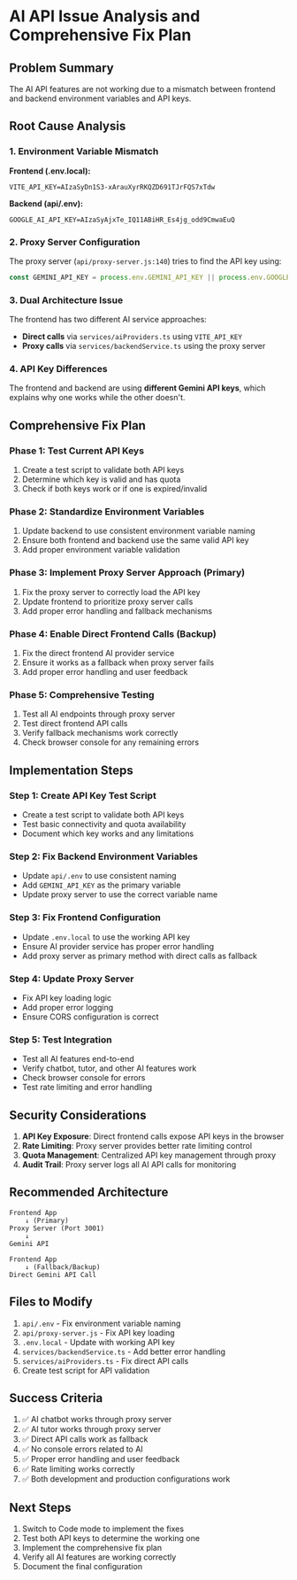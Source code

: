 # AI API Issue Analysis and Comprehensive Fix Plan

## Problem Summary

The AI API features are not working due to a mismatch between frontend and backend environment variables and API keys.

## Root Cause Analysis

### 1. Environment Variable Mismatch

**Frontend (.env.local):**
```
VITE_API_KEY=AIzaSyDn1S3-xArauXyrRKQZD691TJrFQS7xTdw
```

**Backend (api/.env):**
```
GOOGLE_AI_API_KEY=AIzaSyAjxTe_IQ11ABiHR_Es4jg_odd9CmwaEuQ
```

### 2. Proxy Server Configuration

The proxy server (`api/proxy-server.js:140`) tries to find the API key using:
```javascript
const GEMINI_API_KEY = process.env.GEMINI_API_KEY || process.env.GOOGLE_AI_API_KEY || process.env.VITE_API_KEY;
```

### 3. Dual Architecture Issue

The frontend has two different AI service approaches:
- **Direct calls** via `services/aiProviders.ts` using `VITE_API_KEY`
- **Proxy calls** via `services/backendService.ts` using the proxy server

### 4. API Key Differences

The frontend and backend are using **different Gemini API keys**, which explains why one works while the other doesn't.

## Comprehensive Fix Plan

### Phase 1: Test Current API Keys
1. Create a test script to validate both API keys
2. Determine which key is valid and has quota
3. Check if both keys work or if one is expired/invalid

### Phase 2: Standardize Environment Variables
1. Update backend to use consistent environment variable naming
2. Ensure both frontend and backend use the same valid API key
3. Add proper environment variable validation

### Phase 3: Implement Proxy Server Approach (Primary)
1. Fix the proxy server to correctly load the API key
2. Update frontend to prioritize proxy server calls
3. Add proper error handling and fallback mechanisms

### Phase 4: Enable Direct Frontend Calls (Backup)
1. Fix the direct frontend AI provider service
2. Ensure it works as a fallback when proxy server fails
3. Add proper error handling and user feedback

### Phase 5: Comprehensive Testing
1. Test all AI endpoints through proxy server
2. Test direct frontend API calls
3. Verify fallback mechanisms work correctly
4. Check browser console for any remaining errors

## Implementation Steps

### Step 1: Create API Key Test Script
- Create a test script to validate both API keys
- Test basic connectivity and quota availability
- Document which key works and any limitations

### Step 2: Fix Backend Environment Variables
- Update `api/.env` to use consistent naming
- Add `GEMINI_API_KEY` as the primary variable
- Update proxy server to use the correct variable name

### Step 3: Fix Frontend Configuration
- Update `.env.local` to use the working API key
- Ensure AI provider service has proper error handling
- Add proxy server as primary method with direct calls as fallback

### Step 4: Update Proxy Server
- Fix API key loading logic
- Add proper error logging
- Ensure CORS configuration is correct

### Step 5: Test Integration
- Test all AI features end-to-end
- Verify chatbot, tutor, and other AI features work
- Check browser console for errors
- Test rate limiting and error handling

## Security Considerations

1. **API Key Exposure**: Direct frontend calls expose API keys in the browser
2. **Rate Limiting**: Proxy server provides better rate limiting control
3. **Quota Management**: Centralized API key management through proxy
4. **Audit Trail**: Proxy server logs all AI API calls for monitoring

## Recommended Architecture

```
Frontend App
    ↓ (Primary)
Proxy Server (Port 3001)
    ↓
Gemini API

Frontend App
    ↓ (Fallback/Backup)
Direct Gemini API Call
```

## Files to Modify

1. `api/.env` - Fix environment variable naming
2. `api/proxy-server.js` - Fix API key loading
3. `.env.local` - Update with working API key
4. `services/backendService.ts` - Add better error handling
5. `services/aiProviders.ts` - Fix direct API calls
6. Create test script for API validation

## Success Criteria

1. ✅ AI chatbot works through proxy server
2. ✅ AI tutor works through proxy server
3. ✅ Direct API calls work as fallback
4. ✅ No console errors related to AI
5. ✅ Proper error handling and user feedback
6. ✅ Rate limiting works correctly
7. ✅ Both development and production configurations work

## Next Steps

1. Switch to Code mode to implement the fixes
2. Test both API keys to determine the working one
3. Implement the comprehensive fix plan
4. Verify all AI features are working correctly
5. Document the final configuration